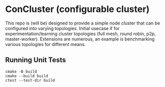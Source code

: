 # ConCluster (configurable cluster)

This repo is (will be) designed to provide a simple node cluster that can be configured into varying topologies.
Initial usecase if for experimentation/learning cluster topologies (full mesh, round robin, p2p, master-worker).
Extensions are numerous, an example is benchmarking various topologies for different means.

## Running Unit Tests
```
cmake -B build
cmake --build build
ctest --test-dir build
```
